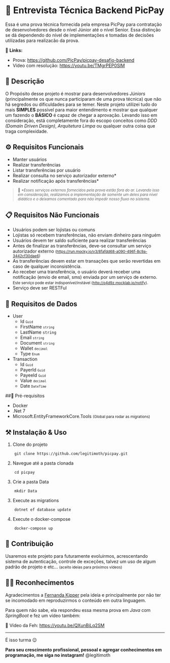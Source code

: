 # 📝 Entrevista Técnica Backend PicPay

Essa é uma prova técnica fornecida pela empresa PicPay para contratação de desenvolvedores desde o nível Júnior até o nível Senior. Essa distinção se dá dependendo do nível de implementações e tomadas de decisões utilizadas para realizacão da prova.

🔗 **Links:**
- Prova: https://github.com/PicPay/picpay-desafio-backend
- Vídeo com resolução: https://youtu.be/TMgrPEP0SlM

## 🔖 Descrição

O Propósito desse projeto é mostrar para desenvolvedores _Júniors_ (principalmente os que nunca participaram de uma prova técnica) que não há segredos ou dificuldades para se temer. Neste projeto utilizei tudo do mais **SIMPLES** possível para maior entendimento e mostrar que qualquer um fazendo o **BÁSICO** é capaz de chegar a aprovação. Levando isso em consideração, está completamente fora do escopo conceitos como _DDD (Domain Driven Design)_, _Arquitetura Limpa_ ou qualquer outra coisa que traga complexidade.

## ⚙️ Requisitos Funcionais

- Manter usuários
- Realizar transferências
- Listar transferências por usuário
- Realizar consulta no serviço autorizador externo*
- Realizar notificação após transferências*

> <small> 🚧 _*Esses serviços externos fornecidos pela prova estão fora do ar. Levando isso em consideração, realizamos a implementação de somente um deles para nível didático e o deixamos comentado para não impedir nosso fluxo no sistema._</small>

## 📋 Requisitos Não Funcionais
- Usuários podem ser lojistas ou comuns
- Lojistas só recebem transferências, não enviam dinheiro para ninguém
- Usuários devem ter saldo suficiente para realizar transferências
- Antes de finalizar as transferências, deve-se consultar um serviço autorizador externo <small>(https://run.mocky.io/v3/8fafdd68-a090-496f-8c9a-3442cf30dae6)</small>
- As transferências devem estar em transações que serão revertidas em caso de qualquer inconsistência.
- Ao receber uma transferência, o usuário deverá receber uma notificação (envio de email, sms) enviada por um serviço de externo. <small>Este serviço pode estar indisponível/instável (http://o4d9z.mocklab.io/notify).</small>
- Serviço deve ser RESTFul

## 🎲 Requisitos de Dados
- User
    - Id  <small>`Guid`</small>
    - FirstName  <small>`string`</small>
    - LastName  `string`</small>
    - Email  <small>`string`</small>
    - Document  <small>`string`</small>
    - Wallet  <small>`decimal`</small>
    - Type  <small>`Enum`</small>
- Transaction
    - Id <small>`Guid`</small>
    - PayerId <small>`Guid`</small>
    - PayeeId <small>`Guid`</small>
    - Value <small>`decimal`</small>
    - Date <small>`DateTime`</small>

##🧩 Pré-requisitos

- Docker
- .Net 7
- Microsoft.EntityFrameworkCore.Tools <small>(Global para rodar as migrations)</small>

## ⚒️ Instalação & Uso
1. Clone do projeto
```shell
    git clone https://github.com/legitimoth/picpay.git
```
2. Navegue até a pasta clonada
```shell
    cd picpay
```
3. Crie a pasta Data
```shell
    mkdir Data
```
3. Execute as migrations
```shell
    dotnet ef database update
```
4. Execute o docker-compose
```shell
    docker-compose up
```

## 📨 Contribuição

Usaremos este projeto para futuramente evoluirmos, acrescentando sistema de autenticação, controle de exceções, talvez um uso de algum padrão de projeto e etc... <small>(aceito ideias para próximos vídeos) </small>

## 🙏🏻 Reconhecimentos

Agradecimentos a [Fernanda Kipper](https://github.com/Fernanda-Kipper) pela ideia e principalmente por não ter se incomodado em reproduzirmos o conteúdo em outra linguagem.

Para quem não sabe, ela respondeu essa mesma prova em _Java_ com _SpringBoot_ e fez um vídeo também:

🔗 Vídeo da Feh: https://youtu.be/QXunBiLq2SM

---

É isso turma 😉

**Para seu crescimento profissional, pessoal e agregar conhecimentos em programação, me siga no instagram!**
@legitimoth
